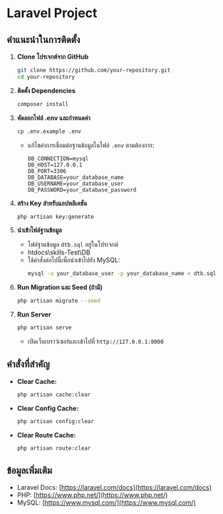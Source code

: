 # Laravel Project

## คำแนะนำในการติดตั้ง

1. **Clone โปรเจกต์จาก GitHub**
   ```sh
   git clone https://github.com/your-repository.git
   cd your-repository
   ```

2. **ติดตั้ง Dependencies**
   ```sh
   composer install
   ```

3. **คัดลอกไฟล์ .env และกำหนดค่า**
   ```sh
   cp .env.example .env
   ```
   - แก้ไขค่าการเชื่อมต่อฐานข้อมูลในไฟล์ `.env` ตามต้องการ:
     ```env
     DB_CONNECTION=mysql
     DB_HOST=127.0.0.1
     DB_PORT=3306
     DB_DATABASE=your_database_name
     DB_USERNAME=your_database_user
     DB_PASSWORD=your_database_password
     ```

4. **สร้าง Key สำหรับแอปพลิเคชัน**
   ```sh
   php artisan key:generate
   ```

5. **นำเข้าไฟล์ฐานข้อมูล**
   - ไฟล์ฐานข้อมูล `dtb.sql` อยู่ในโปรเจกต์
   - htdocs\skills-Test\DB
   - ใช้คำสั่งต่อไปนี้เพื่อนำเข้าไปยัง MySQL:
     ```sh
     mysql -u your_database_user -p your_database_name < dtb.sql
     ```

6. **Run Migration และ Seed (ถ้ามี)**
   ```sh
   php artisan migrate --seed
   ```

7. **Run Server**
   ```sh
   php artisan serve
   ```
   - เปิดเว็บเบราว์เซอร์และเข้าไปที่ `http://127.0.0.1:8000`

## คำสั่งที่สำคัญ

- **Clear Cache:**
  ```sh
  php artisan cache:clear
  ```
- **Clear Config Cache:**
  ```sh
  php artisan config:clear
  ```
- **Clear Route Cache:**
  ```sh
  php artisan route:clear
  ```

## ข้อมูลเพิ่มเติม

- Laravel Docs: [https://laravel.com/docs](https://laravel.com/docs)
- PHP: [https://www.php.net/](https://www.php.net/)
- MySQL: [https://www.mysql.com/](https://www.mysql.com/)

